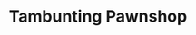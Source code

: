 ---
title: "Tambunting Pawnshop"
url: /manila/tambunting-pawnshop-san-andres-street/
shop: Leiher
---